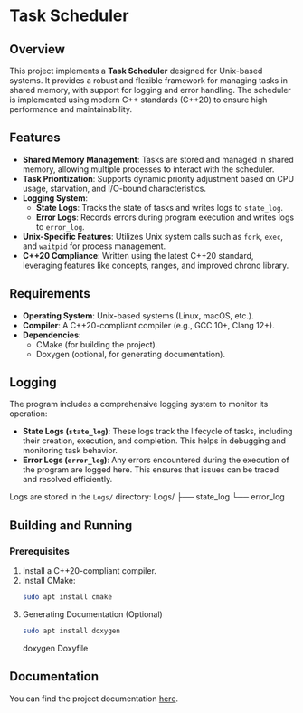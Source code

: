 # Task Scheduler

## Overview

This project implements a **Task Scheduler** designed for Unix-based systems. It provides a robust and flexible framework for managing tasks in shared memory, with support for logging and error handling. The scheduler is implemented using modern C++ standards (C++20) to ensure high performance and maintainability.

## Features

- **Shared Memory Management**: Tasks are stored and managed in shared memory, allowing multiple processes to interact with the scheduler.
- **Task Prioritization**: Supports dynamic priority adjustment based on CPU usage, starvation, and I/O-bound characteristics.
- **Logging System**:
  - **State Logs**: Tracks the state of tasks and writes logs to `state_log`.
  - **Error Logs**: Records errors during program execution and writes logs to `error_log`.
- **Unix-Specific Features**: Utilizes Unix system calls such as `fork`, `exec`, and `waitpid` for process management.
- **C++20 Compliance**: Written using the latest C++20 standard, leveraging features like concepts, ranges, and improved chrono library.

## Requirements

- **Operating System**: Unix-based systems (Linux, macOS, etc.).
- **Compiler**: A C++20-compliant compiler (e.g., GCC 10+, Clang 12+).
- **Dependencies**:
  - CMake (for building the project).
  - Doxygen (optional, for generating documentation).

## Logging

The program includes a comprehensive logging system to monitor its operation:
- **State Logs (`state_log`)**: These logs track the lifecycle of tasks, including their creation, execution, and completion. This helps in debugging and monitoring task behavior.
- **Error Logs (`error_log`)**: Any errors encountered during the execution of the program are logged here. This ensures that issues can be traced and resolved efficiently.

Logs are stored in the `Logs/` directory:
Logs/
├── state_log
└── error_log
## Building and Running

### Prerequisites

1. Install a C++20-compliant compiler.
2. Install CMake:
   ```bash
   sudo apt install cmake
   ```
3. Generating Documentation (Optional)
   ```bash
   sudo apt install doxygen
   ```
   doxygen Doxyfile
   
## Documentation

You can find the project documentation [here](https://solonenkonikita.github.io/task_sheduler/).
